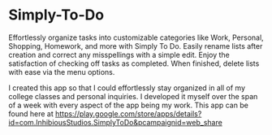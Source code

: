 # Simply-To-Do
Effortlessly organize tasks into customizable categories like Work, Personal, Shopping, Homework, and more with Simply To Do. Easily rename lists after creation and correct any misspellings with a simple edit. Enjoy the satisfaction of checking off tasks as completed. When finished, delete lists with ease via the menu options. 

I created this app so that I could effortlessly stay organized in all of my college classes and personal inquiries.  I developed it myself over the span of a week with every aspect of the app being my work. 
This app can be found here at https://play.google.com/store/apps/details?id=com.InhibiousStudios.SimplyToDo&pcampaignid=web_share
